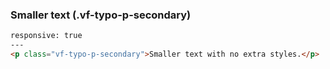 ### Smaller text (.vf-typo-p-secondary)
```html
responsive: true
---
<p class="vf-typo-p-secondary">Smaller text with no extra styles.</p>
```
